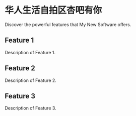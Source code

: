 # 华人生活自拍区杏吧有你


Discover the powerful features that My New Software offers.

## Feature 1

Description of Feature 1.

## Feature 2

Description of Feature 2.

## Feature 3

Description of Feature 3.
